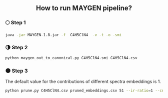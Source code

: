 <div align="center">

## How to run MAYGEN pipeline?

</div>

### :full_moon: Step 1

```sh
java -jar MAYGEN-1.8.jar -f  C4H5ClN4  -v -t -o -smi
```

### :last_quarter_moon: Step 2

```sh
python maygen_out_to_canonical.py C4H5ClN4.smi C4H5ClN4.csv
```

### :new_moon: Step 3

The default value for the contributions of different spectra embeddings is 1.

```sh
python prune.py C4H5ClN4.csv pruned_embeddings.csv 51 --ir-ratio=1 --cnmr_ratio=1 --hnmr_ratio=1 --synthetic_access_quantile=0.01
```
